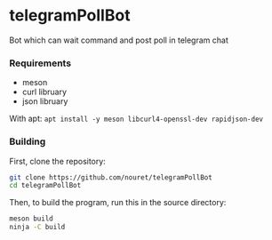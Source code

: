 # telegramPollBot

Bot which can wait command and post poll in telegram chat

### Requirements

- meson
- curl libruary
- json libruary

With apt:
`apt install -y meson libcurl4-openssl-dev rapidjson-dev`

### Building

First, clone the repository:

```bash
git clone https://github.com/nouret/telegramPollBot
cd telegramPollBot
```

Then, to build the program, run this in the source directory:

```bash
meson build
ninja -C build
```
